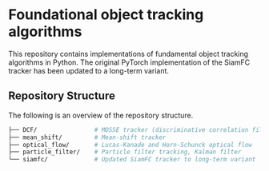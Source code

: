 # Foundational object tracking algorithms

This repository contains implementations of fundamental object tracking algorithms in Python.
The original PyTorch implementation of the SiamFC tracker has been updated to a long-term variant.

## Repository Structure
The following is an overview of the repository structure.
```bash
├── DCF/                # MOSSE tracker (discriminative correlation filter)
├── mean_shift/         # Mean-shift tracker
├── optical_flow/       # Lucas-Kanade and Horn-Schunck optical flow
├── particle_filter/    # Particle filter tracking, Kalman filter
└── siamfc/             # Updated SiamFC tracker to long-term variant
```

